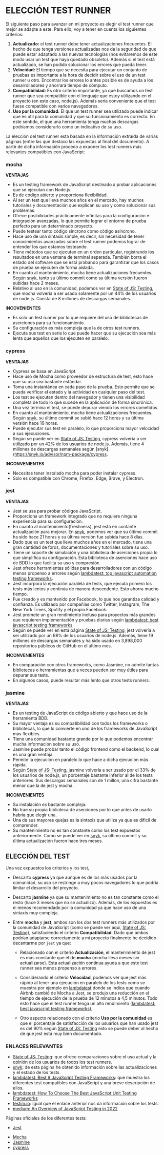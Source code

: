 # ELECCIÓN TEST RUNNER

El siguiente paso para avanzar en mi proyecto es elegir el test runner que mejor se adapte a este. Para ello, voy a tener en cuenta los siguientes criterios:

1. **Actualizado:** el test runner debe tener actualizaciones frecuentes. El hecho de que tenga versiones actualizadas nos da la seguridad de que puede estar adaptado a las nuevas tecnologías (nos evitaremos de este modo usar un test que haya quedado obsoleto). Además si el test está actualizado, se han podido solucionar los errores que pueda tener.
2. **Velocidad:** El tiempo que se necesita para ejecutar un conjunto de pruebas es importante a la hora de decidir sobre el  uso de un test runner u otro. Encontrar los errores lo antes posible es de ayuda a los desarrolladores y ahorrará tiempo de cómputo.
3. **Compatibilidad:** Es otro criterio importante, ya que buscamos un test runner que sea compatible con el lenguaje que estoy utilizando en el proyecto (en este caso, node.js). Además sería conveniente que el test fuese compatible con varios navegadores.
4. **Uso por la comunidad:** El que un test runner sea utilizado puede indicar que es útil para la comunidad y que su funcionamiento es correcto. En este sentido, el que una herramienta tenga muchas descargas podríamos considerarlo como un indicativo de su uso.

La elección del test runner esta basada en la información extraída de varias páginas (entre las que destaco las expuestas al final del documento). A partir de dicha información procedo a exponer los test runners más relevantes compatibles con JavaScript:


### mocha

**VENTAJAS**

- Es un testing framework de JavaScript destinado a probar aplicaciones que se ejecutan con Node.js.
- Es de código abierto y proporciona flexibilidad.
- Al ser un test que lleva muchos años en el mercado, hay muchos tutoriales y documentación que explican su uso y como solucionar sus problemas.
- Ofrece posibilidades prácticamente infinitas para la configuración e integración avanzadas, lo que permite lograr el entorno de prueba perfecto para un determinado proyecto.
- Puede testear tanto código síncrono como código asíncrono.
- Hace uso de una sintaxis simple, es decir, sin necesidad de tener conocimientos avanzados sobre el test runner podemos lograr de entender los que estamos testeando.
- Tiene métodos que se ejecutan en un orden particular, registrando los resultados en una ventana de terminal separada. También borra el estado del software que se está probando para garantizar que los casos de prueba se ejecuten de forma aislada.
- En cuanto al mantenimiento, mocha tiene actualizaciones frecuentes. Según [snyk](https://snyk.io/advisor/npm-package/mocha), tanto su último commit como su última versión fueron subidas hace 2 meses.
- Relativo al uso en la comunidad, podemos ver en [State of JS: Testing](https://2022.stateofjs.com/en-US/libraries/testing/), que mocha volvería a ser usado solamente por un 44% de los usuarios de node.js. Consta de 8 millones de descargas semanales.

**INCOVENIENTES**

- Es solo un test runner por lo que requiere del uso de bibliotecas de aserciones para su funcionamiento.
- Su configuración es más compleja que la de otros test runners.
- Ejecuta sus test en serie lo que puede hacer que su ejecución sea más lenta que aquellos que los ejecuten en paralelo.


### cypress

**VENTAJAS**

- Cypress se basa en JavaScript.
- Hace uso de Mocha como proveedor de estructura de test, esto hace que su uso sea bastante estándar.
- Toma una instantánea en cada paso de la prueba. Esto permite que se pueda verificar el estado y la actividad en cualquier paso del test.
- Los test se ejecutan dentro del navegador y tienen una visibilidad completa de todo lo que sucede en la aplicación de forma sincrónica.
- Una vez termina el test, se puede depurar viendo los errores cometidos.
- En cuanto al mantenimiento, mocha tiene actualizaciones frecuentes. Según [snyk](https://snyk.io/advisor/npm-package/cypress), su último commit se subió hace 12 horas y su última versión hace 16 horas.
- Puede ejecutar sus test en paralelo, lo que proporciona mayor velocidad a sus ejecuciones.
- Según se puede ver en [State of JS: Testing](https://2022.stateofjs.com/en-US/libraries/testing/), cypress volvería a ser utilizado por un 42% de los usuarios de node.js. Además, tiene 4 millones de descargas semanales según [snyk](https://snyk.io/advisor/npm-package/cypress.


**INCONVENIENTES**

- Necesitas tener instalado mocha para poder instalar cypress.
- Solo es compatible con Chrome, Firefox, Edge, Brave, y Electron.


### jest

**VENTAJAS**

- Jest se usa para probar códigos JavaScript.
- Proporciona un framework integrado que no requiere ninguna experiencia para su configuración.
- En cuanto al mantenimiento(freshness), jest está en contante actualización para mejorar. En [snyk](https://snyk.io/advisor/npm-package/jest), podemos ver que su último commit ha sido hace 21 horas y su última versión fue subida hace 8 días.
- Dado que es un test que lleva muchos años en el mercado, tiene una gran cantidad de foros, documentaciones y tutoriales sobre su uso.
- Tiene un soporte de simulación y una biblioteca de aserciones propia lo que simplifica su configuración. Esta biblioteca de aserciones hace uso de BDD lo que facilita su uso y compresión.
- Jest ofrece herramientas sólidas para desarrolladores con un código menos propenso a errores según [lambdatest: top javascript automation testing frameworks](https://www.lambdatest.com/blog/top-javascript-automation-testing-framework/).
- Jest incorpora la ejecución paralela de tests, que ejecuta primero los tests más lentos y continúa de manera descendente. Esto ahorra mucho tiempo. 
- Fue creado y es mantenido por Facebook, lo que nos garantiza calidad y confianza. Es utilizado por compañías como Twitter, Instagram, The New York Times, Spotify y el propio Facebook.
- Jest promete un gran rendimiento incluso para proyectos más grandes que requieren implementación y pruebas diarias según [lambdatest: best javascript testing frameworks](https://www.lambdatest.com/blog/best-javascript-unit-testing-frameworks/)
- Según se puede ver en esta página [State of JS: Testing](https://2022.stateofjs.com/en-US/libraries/testing/), jest volvería a ser utilizado por un 68% de los usuarios de node.js. Además, tiene 19 millones de descargas semanales y ha sido usado en 3,898,000 repositorios públicos de GitHub en el último mes.


**INCONVENIENTES**

- En comparación con otros frameworks, como Jasmine, no admite tantas bibliotecas o herramientas que a veces pueden ser muy útiles para depurar sus tests.
- En algunos casos, puede resultar más lento que otros tests runners.


### jasmine

**VENTAJAS**

- Es un testing de JavaScript de código abierto y que hace uso de la herramienta BDD.
- Su mayor ventaja es su compatibilidad con todos los frameworks o bibliotecas, lo que lo convierte en uno de los frameworks de JavaScript más flexibles.
- Tiene una comunidad bastante grande por lo que podemos encontrar mucha información sobre su uso.
- Jasmine puede probar tanto el código frontend como el backend, lo cual es una gran ventaja.
- Permite la ejecución en paralelo lo que hace a dicha ejecución más rápida.
- Según [State of JS: Testing](https://2022.stateofjs.com/en-US/libraries/testing/), jasmine volvería a ser usado por el 33% de los usuarios de node.js, un porcentaje bastante inferior al de los tests anteriores. Sus descargas semanales son de 1 millon, una cifra bastante menor que la de jest y mocha.

**INCONVENIENTES**

- Su instalación es bastante compleja.
- No trae su propia biblioteca de aserciones por lo que antes de usarlo habría que elegir una.
- Una de sus mayores quejas es la sintaxis que utiliza ya que es dificil de comprender.
- Su mantenimiento no es tan constante como los test expuestos anteriormente. Como se puede ver en [snyk](https://snyk.io/advisor/npm-package/jasmine), su último commit y su última actualización fueron hace tres meses.


## ELECCIÓN DEL TEST

Una vez expuestos los criterios y los test, 

- Descarto **cypress** ya que aunque es de los más usados por la comunidad, su uso se restringe a muy pocos navegadores lo que podría limitar el desarrollo del proyecto.
  
- Descarto **jasmine** ya que su mantenimiento no es tan constante como el resto (hace 3 meses que no se actualizó). Además, de los expuestos es el menos recomendado por la comunidad ya que hace uso de una sintaxis muy compleja.
  
- Entre **mocha** y **jest**, ambos son los dos test runners más utilizados por la comunidad de JavaScript (como se puede ver aquí, [State of JS: Testing](https://2022.stateofjs.com/en-US/libraries/testing/)), satisfaciendo el criterio **Compatibilidad**. Dado que ambos podrían adaptarse correctamente a mi proyecto finalmente he decidido decantarme por `jest` ya que:
  
  * Relacionado con el criterio **Actualización**, el mantenimiento de jest es más constante que el de **mocha** (mocha lleva meses sin actualizarse). Esta actualización continua ayuda a que este test runner sea menos propenso a errores. 
  
  * Considerando el criterio **Velocidad**, podemos ver que jest más rápido al tener una ejecución en paralelo de los tests como se muestra por ejemplo en [lambdatest](https://www.lambdatest.com/blog/best-javascript-unit-testing-frameworks/) donde se indica que cuando Airbnb cambió de Mocha a Jest, se produjo una reducción en el tiempo de ejecución de la prueba de 12 minutos a 4,5 minutos. Todo esto hace que el test runner tenga un alto rendimiento ([lambdatest: best javascript testing frameworks](https://www.lambdatest.com/blog/best-javascript-unit-testing-frameworks/)),
  
  * Otro aspecto relacionado con el criterio **Uso por la comunidad** es que el porcentaje de satisfacción de los usuarios que han usado jest es del 90% según [State of JS: Testing](https://2022.stateofjs.com/en-US/libraries/testing/) esto se puede deber al hecho de que jest está muy bien documentado.
  

### ENLACES RELEVANTES


- [State of JS: Testing](https://2022.stateofjs.com/en-US/libraries/testing/): que ofrece comparaciones sobre el uso actual y la opinión de los usuarios de todos los test runners.
- [snyk](https://snyk.io/advisor/): de esta página he obtenido información sobre las actualizaciones y el estado de los tests.
- [lambdatest: Best 9 JavaScript Testing Frameworks](https://www.lambdatest.com/blog/top-javascript-automation-testing-framework/): que muestra los diferentes test compatibles con JavaScript y una breve descripción de ellos.
- [lambdatest: How To Choose The Best JavaScript Unit Testing Frameworks](https://www.lambdatest.com/blog/best-javascript-unit-testing-frameworks/)
- [testim.io](https://www.testim.io/blog/best-unit-testing-framework-for-javascript/): igual que el enlace anterior nos da información sobre los tests.
- [medium: An Overview of JavaScript Testing in 2022](https://medium.com/welldone-software/an-overview-of-javascript-testing-7ce7298b9870)

Páginas oficiales de los diferentes tests:
- [Jest](https://jestjs.io/es-ES/)
* [Mocha](https://mochajs.org/)
* [Jasmine](https://jasmine.github.io/)
* [cypress](https://github.com/cypress-io/cypress)